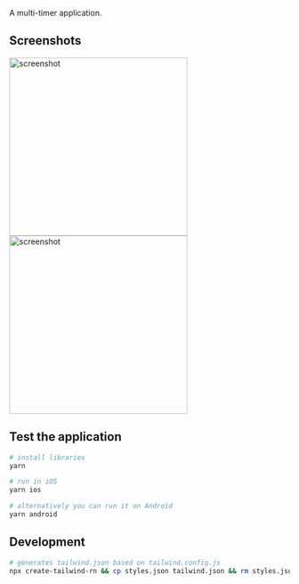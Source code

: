 A multi-timer application.

## Screenshots

<img src="https://user-images.githubusercontent.com/5312427/150028321-51378628-619c-4e05-9147-0e3b5a6fcd07.png" width="320" alt="screenshot"> <img src="https://user-images.githubusercontent.com/5312427/150028326-c1396a22-033b-4551-bcba-4a13bdd1ee27.png" width="320" alt="screenshot">

## Test the application

```bash
# install libraries
yarn

# run in iOS
yarn ios

# alternatively you can run it on Android
yarn android
```

## Development

```bash
# generates tailwind.json based on tailwind.config.js
npx create-tailwind-rn && cp styles.json tailwind.json && rm styles.json
```
